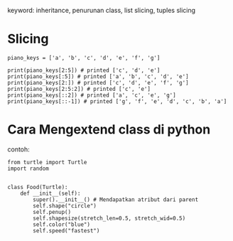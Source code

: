 keyword: inheritance, penurunan class, list slicing, tuples slicing

# Slicing

```
piano_keys = ['a', 'b', 'c', 'd', 'e', 'f', 'g']

print(piano_keys[2:5]) # printed ['c', 'd', 'e']
print(piano_keys[:5]) # printed ['a', 'b', 'c', 'd', 'e']
print(piano_keys[2:]) # printed ['c', 'd', 'e', 'f', 'g']
print(piano_keys[2:5:2]) # printed ['c', 'e']
print(piano_keys[::2]) # printed ['a', 'c', 'e', 'g']
print(piano_keys[::-1]) # printed ['g', 'f', 'e', 'd', 'c', 'b', 'a']

```

# Cara Mengextend class di python

contoh:

```
from turtle import Turtle
import random


class Food(Turtle):
    def __init__(self):
        super().__init__() # Mendapatkan atribut dari parent
        self.shape("circle")
        self.penup()
        self.shapesize(stretch_len=0.5, stretch_wid=0.5)
        self.color("blue")
        self.speed("fastest")
```
